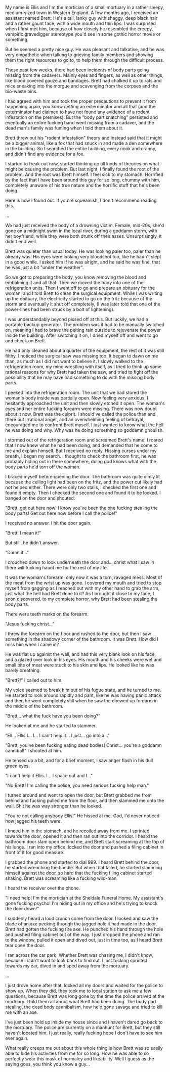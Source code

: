 My name is Ellis and I'm the mortician of a small mortuary in a rather sleepy, medium-sized town in Western England. A few months ago, I received an assistant named Brett. He's a tall, lanky guy with shaggy, deep black hair and a rather gaunt face, with a wide mouth and thin lips. I was surprised when I first met him, because of how closely he resembled the creepy, vampiric gravedigger stereotype you'd see in some gothic horror movie or something.

But he seemed a pretty nice guy. He was pleasant and talkative, and he was very empathetic when talking to grieving family members and showing them the right resources to go to, to help them through the difficult process.

These past few weeks, there had been incidents of body parts going missing from the cadavers. Mainly eyes and fingers, as well as other things, like blood covered gauze and bandages. Brett had chalked it up to rats and mice sneaking into the morgue and scavenging from the corpses and the bio-waste bins.

I had agreed with him and took the proper precautions to prevent it from happening again, you know getting an exterminator and all that (and the exterminator had claimed to have not found any evidence of a rodent infestation on the premises). But the "body part snatching" persisted and eventually an entire fucking hand went missing from a cadaver, and the dead man's family was fuming when I told them about it.

Brett threw out his "rodent infestation" theory and instead said that it might be a bigger animal, like a fox that had snuck in and made a den somewhere in the building. So I searched the entire building, every nook and cranny, and didn't find any evidence for a fox.

I started to freak out now, started thinking up all kinds of theories on what might be causing the problem. But last night, I finally found the root of the problem. And the root was Brett himself. I feel sick to my stomach. Horrified by the fact that I have been around this guy for so long, chummy with him, completely unaware of his true nature and the horrific stuff that he's been doing.

Here is how I found out. If you're squeamish, I don't recommend reading this.

...

We had just received the body of a drowning victim. Female, mid-20s, she'd gone on a midnight swim in the local river, during a goddamn storm, with her boyfriend, while they were both drunk off their asses. Unsurprisingly, it didn't end well.

Brett was quieter than usual today. He was looking paler too, paler than he already was. His eyes were looking very bloodshot too, like he hadn't slept in a good while. I asked him if he was alright, and he said he was fine, that he was just a bit "under the weather".

So we got to preparing the body, you know removing the blood and embalming it and all that. Then we moved the body into one of the refrigeration units. Then I went off to go and prepare an obituary for the woman, and I told Brett to clean the surgical equipment. While I was writing up the obituary, the electricity started to go on the fritz because of the storm and eventually it shut off completely, (I was later told that one of the power-lines had been struck by a bolt of lightening).

I was understandably beyond pissed off at this. But luckily, we had a portable backup generator. The problem was it had to be manually switched on, meaning I had to brave the pelting rain outside to rejuvenate the power inside the building. After switching it on, I dried myself off and went to go and check on Brett.

He had only cleaned about a quarter of the equipment, the rest of it was still filthy. I noticed the surgical saw was missing too. It began to dawn on me than, as much as I did not want to believe it. I slowly walked to the refrigeration room, my mind wrestling with itself, as I tried to think up some rational reasons for why Brett had taken the saw, and tried to fight off the possibility that he may have had something to do with the missing body parts.

I peeked into the refrigeration room. The unit that we had stored the woman's body inside was partially open. Now feeling very anxious, I hesitantly approached the unit and then slowly etched it open. The woman's eyes and her entire fucking forearm were missing. There was now doubt about it now, Brett was the culprit. I should've called the police than and there but irrational anger, and an overwhelming feeling of betrayal, encouraged me to confront Brett myself. I just wanted to know what the hell he was doing and why. Why was he doing something so goddamn ghoulish.

I stormed out of the refrigeration room and screamed Brett's name. I roared that I now knew what he had been doing, and demanded that he come to me and explain himself. But I received no reply. Hissing curses under my breath, I began my search. I thought to check the bathroom first, he was probably hiding out in there somewhere, doing god knows what with the body parts he'd torn off the woman.

I braced myself before opening the door. The bathroom was quite dimly lit because the ceiling light had been on the fritz, and the power cut likely had not helped either. There were only two stalls, I checked the first one and found it empty. Then I checked the second one and found it to be locked. I banged on the door and shouted:

"Brett, get out here now! I know you've been the one fucking stealing the body parts! Get out here now before I call the police!"

I received no answer. I hit the door again.

"Brett! I mean it!"

But still, he didn't answer.

"Damn it..."

I crouched down to look underneath the door and... christ what I saw in there will fucking haunt me for the rest of my life.

It was the woman's forearm, only now it was a torn, ravaged mess. Most of the meat from the wrist up was gone. I covered my mouth and tried to stop myself from gagging as I reached out with my other hand to grab the arm, just what the hell had Brett done to it? As I brought it close to my face, I soon discovered, to my complete horror, why Brett had been stealing the body parts.

There were teeth marks on the forearm.

"Jesus fucking christ..."

I threw the forearm on the floor and rushed to the door, but then I saw something in the shadowy corner of the bathroom. It was Brett. How did I miss him when I came in?

He was flat up against the wall, and had this very blank look on his face, and a glazed over look in his eyes. His mouth and his cheeks were wet and small bits of meat were stuck to his skin and lips. He looked like he was barely breathing.

"Brett?!" I called out to him.

My voice seemed to break him out of his fugue state, and he turned to me. He started to look around rapidly and pant, like he was having panic attack and then he went completely still when he saw the chewed up forearm in the middle of the bathroom.

"Brett... what the fuck have you been doing?"

He looked at me and he started to stammer.

"Ell... Ellis I... I... I can't help it... I just... go into a..."

"Brett, you've been fucking eating dead bodies! Christ... you're a goddamn cannibal!" I shouted at him.

He tensed up a bit, and for a brief moment, I saw anger flash in his dull green eyes.

"I can't help it Ellis. I... I space out and I..."

"No Brett! I'm calling the police, you need serious fucking help man."

I turned around and went to open the door, but Brett grabbed me from behind and fucking pulled me from the floor, and then slammed me onto the wall. Shit he was way stronger than he looked.

"You're not calling anybody Ellis!" He hissed at me. God, I'd never noticed how jagged his teeth were.

I kneed him in the stomach, and he recoiled away from me. I sprinted towards the door, opened it and then ran out into the corridor. I heard the bathroom door slam open behind me, and Brett start screaming at the top of his lungs. I ran into my office, locked the door and pushed a filing cabinet in front of it for good measure.

I grabbed the phone and started to dial 999. I heard Brett behind the door, he started wrenching the handle. But when that failed, he started slamming himself against the door, so hard that the fucking filing cabinet started shaking. Brett was screaming like a fucking wild-man.

I heard the receiver over the phone.

"I need help! I'm the mortician at the Sheldale Funeral Home. My assistant's gone fucking psycho! I'm hiding out in my office and he's trying to knock the door down!"

I suddenly heard a loud crunch come from the door. I looked and saw the blade of an axe peeking through the jagged hole it had made in the door. Brett had gotten the fucking fire axe. He punched his hand through the hole and pushed filing cabinet out of the way. I just dropped the phone and ran to the window, pulled it open and dived out, just in time too, as I heard Brett tear open the door.

I ran across the car park. Whether Brett was chasing me, I didn't know, because I didn't want to look back to find out. I just fucking sprinted towards my car, dived in and sped away from the mortuary.

...

I just drove home after that, locked all my doors and waited for the police to show up. When they did, they took me to local station to ask me a few questions, because Brett was long gone by the time the police arrived at the mortuary. I told them all about what Brett had been doing. The body part stealing, the dead body cannibalism, how he'd gone savage and tried to kill me with an axe.

I've just been hold up inside my house since and I haven't dared go back to the mortuary. The police are currently on a manhunt for Brett, but they still haven't located him. I just really, really fucking hope I don't have to see him ever again.

What really creeps me out about this whole thing is how Brett was so easily able to hide his activities from me for so long. How he was able to so perfectly wear this mask of normalcy and likeability. Well I guess as the saying goes, you think you know a guy...